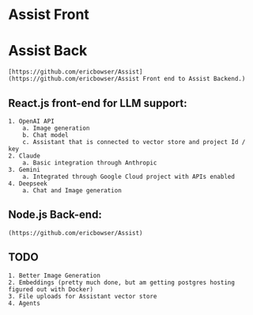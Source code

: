 # Assist Front
# Assist Back
    [https://github.com/ericbowser/Assist](https://github.com/ericbowser/Assist Front end to Assist Backend.)

## React.js front-end for LLM support:
    1. OpenAI API
        a. Image generation
        b. Chat model 
        c. Assistant that is connected to vector store and project Id / key
    2. Claude
        a. Basic integration through Anthropic
    3. Gemini
        a. Integrated through Google Cloud project with APIs enabled
    4. Deepseek
        a. Chat and Image generation

## Node.js Back-end:
    (https://github.com/ericbowser/Assist)

## TODO
    1. Better Image Generation
    2. Embeddings (pretty much done, but am getting postgres hosting figured out with Docker)
    3. File uploads for Assistant vector store
    4. Agents


    
